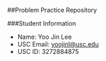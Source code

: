 ##Problem Practice Repository

###Student Information
  + Name: Yoo Jin Lee
  + USC Email: yoojinl@usc.edu
  + USC ID: 3272884875
